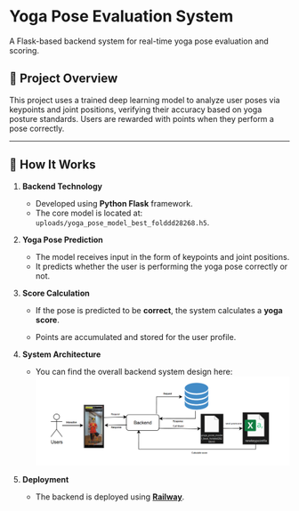 # Yoga Pose Evaluation System

A Flask-based backend system for real-time yoga pose evaluation and scoring.

## 🚀 Project Overview

This project uses a trained deep learning model to analyze user poses via keypoints and joint positions, verifying their accuracy based on yoga posture standards. Users are rewarded with points when they perform a pose correctly.

---

## 🧠 How It Works

1. **Backend Technology**  
   - Developed using **Python Flask** framework.
   - The core model is located at:  
     `uploads/yoga_pose_model_best_folddd28268.h5`.

2. **Yoga Pose Prediction**  
   - The model receives input in the form of keypoints and joint positions.
   - It predicts whether the user is performing the yoga pose correctly or not.

3. **Score Calculation**  
   - If the pose is predicted to be **correct**, the system calculates a **yoga score**.
   
   - Points are accumulated and stored for the user profile.

4. **System Architecture**  
   - You can find the overall backend system design here:  
      <img src="assets/systemarchitecturebackend.png" width="500"/>

5. **Deployment**  
   - The backend is deployed using [**Railway**](https://railway.app).


